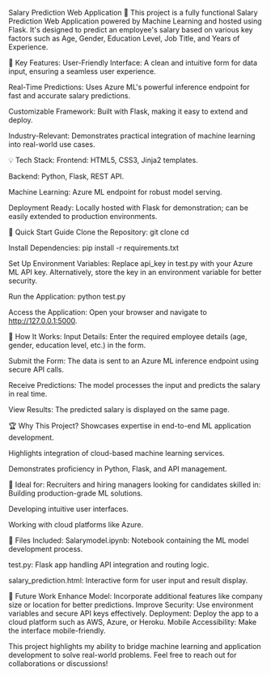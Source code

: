 Salary Prediction Web Application 🌟
This project is a fully functional Salary Prediction Web Application powered by Machine Learning and hosted using Flask. 
It's designed to predict an employee's salary based on various key factors such as Age, Gender, Education Level, Job Title, and Years of Experience.

🌟 Key Features:
User-Friendly Interface: A clean and intuitive form for data input, ensuring a seamless user experience.

Real-Time Predictions: Uses Azure ML's powerful inference endpoint for fast and accurate salary predictions.

Customizable Framework: Built with Flask, making it easy to extend and deploy.

Industry-Relevant: Demonstrates practical integration of machine learning into real-world use cases.

💡 Tech Stack:
Frontend: HTML5, CSS3, Jinja2 templates.

Backend: Python, Flask, REST API.

Machine Learning: Azure ML endpoint for robust model serving.

Deployment Ready: Locally hosted with Flask for demonstration; can be easily extended to production environments.

🚀 Quick Start Guide
Clone the Repository:
git clone <repository-url>
cd <repository-folder>

Install Dependencies:
pip install -r requirements.txt

Set Up Environment Variables:
Replace api_key in test.py with your Azure ML API key.
Alternatively, store the key in an environment variable for better security.

Run the Application:
python test.py

Access the Application:
Open your browser and navigate to http://127.0.0.1:5000.

🎯 How It Works:
Input Details: Enter the required employee details (age, gender, education level, etc.) in the form.

Submit the Form: The data is sent to an Azure ML inference endpoint using secure API calls.

Receive Predictions: The model processes the input and predicts the salary in real time.

View Results: The predicted salary is displayed on the same page.

🏆 Why This Project?
Showcases expertise in end-to-end ML application development.

Highlights integration of cloud-based machine learning services.

Demonstrates proficiency in Python, Flask, and API management.

🎯 Ideal for:
Recruiters and hiring managers looking for candidates skilled in:
Building production-grade ML solutions.

Developing intuitive user interfaces.

Working with cloud platforms like Azure.

📂 Files Included:
Salarymodel.ipynb: Notebook containing the ML model development process.

test.py: Flask app handling API integration and routing logic.

salary_prediction.html: Interactive form for user input and result display.

🚀 Future Work
Enhance Model: Incorporate additional features like company size or location for better predictions.
Improve Security: Use environment variables and secure API keys effectively.
Deployment: Deploy the app to a cloud platform such as AWS, Azure, or Heroku.
Mobile Accessibility: Make the interface mobile-friendly.

This project highlights my ability to bridge machine learning and application development to solve real-world problems. 
Feel free to reach out for collaborations or discussions!
